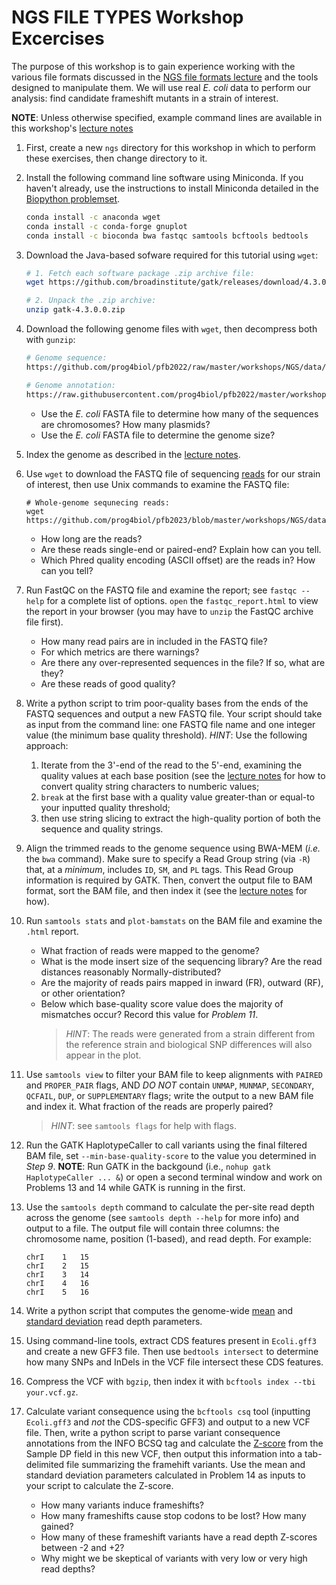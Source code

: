 NGS FILE TYPES Workshop Excercises
=======================

The purpose of this workshop is to gain experience working with the various file formats discussed in the [NGS file formats lecture](bio_info_formats.pdf) and the tools designed to manipulate them. We will use real *E. coli* data to perform our analysis: find candidate frameshift mutants in a strain of interest.

**NOTE**: Unless otherwise specified, example command lines are available in this workshop's [lecture notes](bio_info_formats.pdf)

1. First, create a new `ngs` directory for this workshop in which to perform these exercises, then change directory to it.

2. Install the following command line software using Miniconda. If you haven't already, use the instructions to install Miniconda detailed in the [Biopython problemset](https://github.com/prog4biol/pfb2022/blob/master/problemsets/biopython_problemset.md).
    ```bash
    conda install -c anaconda wget
    conda install -c conda-forge gnuplot
    conda install -c bioconda bwa fastqc samtools bcftools bedtools 
    ```
   

3. Download the Java-based sofware required for this tutorial using `wget`:
    ```bash
    # 1. Fetch each software package .zip archive file:
    wget https://github.com/broadinstitute/gatk/releases/download/4.3.0.0/gatk-4.3.0.0.zip

    # 2. Unpack the .zip archive:
    unzip gatk-4.3.0.0.zip
    ```


4. Download the following genome files with `wget`, then decompress both with `gunzip`:
   ```bash
   # Genome sequence:
   https://github.com/prog4biol/pfb2022/raw/master/workshops/NGS/data/Ecoli.fasta.gz

   # Genome annotation:
   https://raw.githubusercontent.com/prog4biol/pfb2022/master/workshops/NGS/data/Ecoli.gff3.gz
   ```
    - Use the _E. coli_ FASTA file to determine how many of the sequences are chromosomes? How many plasmids?
    - Use the _E. coli_ FASTA file to determine the genome size?


5. Index the genome as described in the [lecture notes](bio_info_formats.pdf).


6. Use `wget` to download the FASTQ file of sequencing [reads](data/SRR21901339.fastq.gz) for our strain of interest, then use Unix commands to examine the FASTQ file:
   ```
   # Whole-genome sequnecing reads:
   wget https://github.com/prog4biol/pfb2023/blob/master/workshops/NGS/data/SRR21901339.fastq.gz
   ```
    - How long are the reads?
    - Are these reads single-end or paired-end? Explain how can you tell. 
    - Which Phred quality encoding (ASCII offset) are the reads in? How can you tell?


7. Run FastQC on the FASTQ file and examine the report; see `fastqc --help` for a complete list of options. `open` the `fastqc_report.html` to view the report in your browser (you may have to `unzip` the FastQC archive file first). 
    - How many read pairs are in included in the FASTQ file?
    - For which metrics are there warnings?
    - Are there any over-represented sequences in the file? If so, what are they?
    - Are these reads of good quality?


8. Write a python script to trim poor-quality bases from the ends of the FASTQ sequences and output a new FASTQ file. Your script should take as input from the command line: one FASTQ file name and one integer value (the minimum base quality threshold). *HINT*: Use the following approach:
    1. Iterate from the 3'-end of the read to the 5'-end, examining the quality values at each base position (see the [lecture notes](bio_info_formats.pdf) for how to convert quality string characters to numberic values;  
    2. `break` at the first base with a quality value greater-than or equal-to your inputted quality threshold;  
    3. then use string slicing to extract the high-quality portion of both the sequence and quality strings.  


9. Align the trimmed reads to the genome sequence using BWA-MEM (*i.e.* the `bwa` command). Make sure to specify a Read Group string (via `-R`) that, at a *minimum*, includes `ID`, `SM`, and `PL` tags. This Read Group information is required by GATK. Then, convert the output file to BAM format, sort the BAM file, and then index it (see the [lecture notes](bio_info_formats.pdf) for how).


10. Run `samtools stats` and `plot-bamstats` on the BAM file and examine the `.html` report.
    - What fraction of reads were mapped to the genome?
    - What is the mode insert size of the sequencing library? Are the read distances reasonably Normally-distributed?
    - Are the majority of reads pairs mapped in inward (FR), outward (RF), or other orientation?
    - Below which base-quality score value does the majority of mismatches occur? Record this value for *Problem 11*.
       >*HINT*: The reads were generated from a strain different from the reference strain and biological SNP differences will also appear in the plot.


11. Use `samtools view` to filter your BAM file to keep alignments with `PAIRED` and `PROPER_PAIR` flags, AND *DO NOT* contain `UNMAP`, `MUNMAP`, `SECONDARY`, `QCFAIL`, `DUP`, or `SUPPLEMENTARY` flags; write the output to a new BAM file and index it. What fraction of the reads are properly paired?
    > *HINT*: see `samtools flags` for help with flags.


12. Run the GATK HaplotypeCaller to call variants using the final filtered BAM file, set `--min-base-quality-score` to the value you determined in *Step 9*. **NOTE**: Run GATK in the backgound (i.e., `nohup gatk HaplotypeCaller ... &`) or open a second terminal window and work on Problems 13 and 14 while GATK is running in the first.


13. Use the `samtools depth` command to calculate the per-site read depth across the genome (see `samtools depth --help` for more info) and output to a file. The output file will contain three columns: the chromosome name, position (1-based), and read depth. For example:
    ```
    chrI	1	15
    chrI	2	15
    chrI	3	14
    chrI	4	16
    chrI	5	16
    ```
    

14. Write a python script that computes the genome-wide [mean](https://en.wikipedia.org/wiki/Arithmetic_mean) and [standard deviation](https://en.wikipedia.org/wiki/Standard_deviation) read depth parameters.


16. Using command-line tools, extract CDS features present in `Ecoli.gff3` and create a new GFF3 file. Then use `bedtools intersect` to determine how many SNPs and InDels in the VCF file intersect these CDS features.


17. Compress the VCF with `bgzip`, then index it with `bcftools index --tbi your.vcf.gz`.


18. Calculate variant consequence using the `bcftools csq` tool (inputting `Ecoli.gff3` and *not* the CDS-specific GFF3) and output to a new VCF file. Then, write a python script to parse variant consequence annotations from the INFO BCSQ tag and calculate the [Z-score](https://en.wikipedia.org/wiki/Standard_score) from the Sample DP field in this new VCF, then output this information into a tab-delimited file summarizing the framehift variants. Use the mean and standard deviation parameters calculated in Problem 14 as inputs to your script to calculate the Z-score.
    - How many variants induce frameshifts?
    - How many frameshifts cause stop codons to be lost? How many gained?
    - How many of these frameshift variants have a read depth Z-scores between -2 and +2?
    - Why might we be skeptical of variants with very low or very high read depths?
